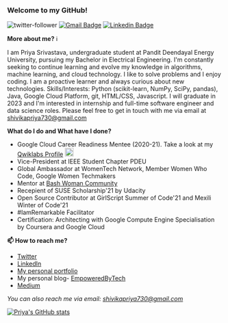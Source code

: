 ### Welcome to my GitHub!
![twitter-follower](https://img.shields.io/twitter/follow/shivikapriya?style=social) [![Gmail Badge](https://img.shields.io/badge/-Mail-c14438?style=flat&logo=Gmail&logoColor=white&link=mailto:shivikapiya730@gmail.com)](mailto:shivikapriya730@gmail.com) [![Linkedin Badge](https://img.shields.io/badge/-LinkedIn-blue?style=flat&logo=Linkedin&logoColor=white&link=https://www.linkedin.com/in/priyasrivastava730/)](https://www.linkedin.com/in/priyasrivastava730/)


**More about me?** :information_source:

I am Priya Srivastava, undergraduate student at Pandit Deendayal Energy University, pursuing my Bachelor in Electrical Engineering. I'm constantly seeking to continue learning and evolve my knowledge in algorithms, machine learning, and cloud technology. I like to solve problems and I enjoy coding. I am a proactive learner and always curious about new technologies.
Skills/Interests: Python (scikit-learn, NumPy, SciPy, pandas), Java, Google Cloud Platform, git, HTML/CSS, Javascript.
I will graduate in 2023 and I'm interested in internship and full-time software engineer and data science roles. Please feel free to get in touch with me via email at shivikapriya730@gmail.com

**What do I do and What have I done?**
* Google Cloud Career Readiness Mentee (2020-21). Take a look at my [Qwiklabs Profile](https://google.qwiklabs.com/public_profiles/bab3debc-fccb-48b1-979b-e2c24a4ff646) <img src="https://www.vectorlogo.zone/logos/google_cloud/google_cloud-icon.svg" alt="gcp" width="20" height="20"/>
* Vice-President at IEEE Student Chapter PDEU
* Global Ambassador at WomenTech Network, Member Women Who Code, Google Women Techmakers
* Mentor at [Bash Woman Community](https://github.com/Bash-Woman-Community)
* Recepient of SUSE Scholarship'21 by Udacity
* Open Source Contributor at GirlScript Summer of Code'21 and Mexili Winter of Code'21
* #IamRemarkable Facilitator
* Certification: Architecting with Google Compute Engine Specialisation by Coursera and Google Cloud

**📫 How to reach me?**
- [Twitter](https://twitter.com/shivikapriya) 
- [LinkedIn](https://www.linkedin.com/in/priyasrivastava730/) 
- [My personal portfolio](http://priya730.github.io/) 
- My personal blog- [EmpoweredByTech](https://empoweredbytech.hashnode.dev/) 
- [Medium](https://medium.com/@shivikapriya730)

*You can also reach me via email: shivikapriya730@gmail.com*

[![Priya's GitHub stats](https://github-readme-stats.vercel.app/api?username=Priya730)](https://github.com/Priya730/github-readme-stats)
